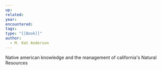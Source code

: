 ```yaml
---
up: 
related: 
year: 
encountered: 
tags: 
type: "[[Book]]"
author:
  - M. Kat Anderson
---
```

Native american knowledge and the management of california's Natural Resources

